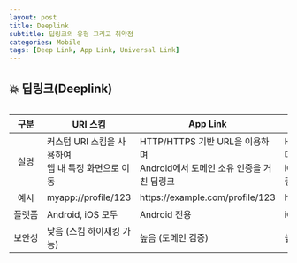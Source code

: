 ```yaml
---
layout: post
title: Deeplink
subtitle: 딥링크의 유형 그리고 취약점
categories: Mobile
tags: [Deep Link, App Link, Universal Link]
---
```


## 💥 딥링크(Deeplink)

<div style="display: flex; justify-content: center;">
  <table>
    <thead>
      <tr>
        <th style="text-align: center;">구분</th>
        <th style="text-align: center;">URI 스킴</th>
        <th style="text-align: center;">App Link</th>
        <th style="text-align: center;">Universal Link</th>
      </tr>
    </thead>
    <tbody>
      <tr>
        <td style="text-align: center; white-space: nowrap;">설명</td>
        <td>커스텀 URI 스킴을 사용하여<br>앱 내 특정 화면으로 이동</td>
        <td>HTTP/HTTPS 기반 URL을 이용하며<br>Android에서 도메인 소유 인증을 거친 딥링크</td>
        <td>HTTP/HTTPS 기반 URL을 이용하며<br>iOS에서 도메인 소유 인증을 거친 딥링크</td>
      </tr>
      <tr>
        <td style="text-align: center; white-space: nowrap;">예시</td>
        <td>myapp://profile/123</td>
        <td>https://example.com/profile/123</td>
        <td>https://example.com/profile/123</td>
      </tr>
      <tr>
        <td style="text-align: center; white-space: nowrap;">플랫폼</td>
        <td>Android, iOS 모두</td>
        <td>Android 전용</td>
        <td>iOS 전용</td>
      </tr>
      <tr>
        <td style="text-align: center; white-space: nowrap;">보안성</td>
        <td>낮음 (스킴 하이재킹 가능)</td>
        <td>높음 (도메인 검증)</td>
        <td>높음 (도메인 검증)</td>
      </tr>
    </tbody>
  </table>
</div>

<br><br>
